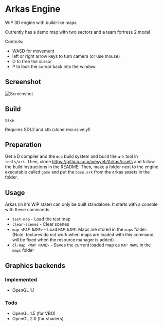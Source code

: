 # Arkas Engine
WIP 3D engine with build-like maps

Currently has a demo map with two sectors and a team fortress 2 model

Controls:
- WASD for movement
- left or right arrow keys to turn camera (or use mouse)
- O to free the cursor
- P to lock the cursor back into the window

## Screenshot
![Screenshot](/img/screenshot.png)

## Build
```
make
```
Requires SDL2 and stb (clone recursively!)

## Preparation
Get a D compiler and the `dub` build system and build the `ark` tool in `tools/ark`. Then,
clone <https://github.com/mesyeti/ArkasAssets> and follow the build instructions in the
README. Then, make a folder next to the engine executable called `game` and put the
`base.ark` from the arkas assets in the folder.

## Usage
Arkas (in it's WIP state) can only be built standalone. It starts with a console with
these commands:

- `test-map`       - Load the test map
- `clear-scenes`   - Clear scenes
- `map <MAP NAME>` - Load `MAP NAME`. Maps are stored in the `maps` folder.
  (Note: textures do not work when maps are loaded with this command, will be fixed when
  the resource manager is added)
- `dl-map <MAP NAME>` - Saves the current loaded map as `MAP NAME` in the `maps` folder

## Graphics backends
### Implemented
- OpenGL 1.1

### Todo
- OpenGL 1.5 (for VBO)
- OpenGL 2.0 (for shaders)
